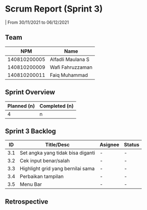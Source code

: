 # Scrum Report (Sprint 3)
| From 30/11/2021 to 06/12/2021

## Team
| NPM           | Name              |
| ------------- |-------------------|
| 140810200005  | Alfadli Maulana S |
| 140810200009  | Wafi Fahruzzaman  |
| 140810200011  | Faiq Muhammad     |

## Sprint Overview
| Planned (n)   | Completed (n) |
| ------------- |-------------- |
| 4             | n             |

## Sprint 3 Backlog

| ID  | Title/Desc | Asignee | Status |
| --- | ---------- | ------- | ------ |
| 3.1 | Set angka yang tidak bisa diganti | - | - |
| 3.2 | Cek input benar/salah | - | - |
| 3.3 | Highlight grid yang bernilai sama | - | - |
| 3.4 | Perbaikan tampilan | - | - |
| 3.5 | Menu Bar | - | - |

## Retrospective 

